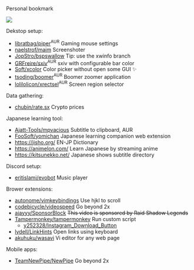 Personal bookmark

![](https://web.archive.org/web/20091027141220/http://www.geocities.com/felinicultura/cat.gif)

Dekstop setup:
- [libratbag/piper](https://github.com/libratbag/piper)<sup>AUR</sup> Gaming mouse settings
- [naelstrof/maim](https://github.com/naelstrof/maim) Screenshoter
- [JopStro/bspswallow](https://github.com/JopStro/bspswallow) Tip: use the xwinfo branch
- [GRFreire/sxiv](https://github.com/GRFreire/sxiv)<sup>AUR</sup> sxiv with configurable bar color
- [Soft/xcolor](https://github.com/Soft/xcolor) Color picker without open some GUI ✨
- [tsoding/boomer](https://github.com/tsoding/boomer)<sup>AUR</sup> Boomer zoomer application
- [lolilolicon/xrectsel](https://github.com/lolilolicon)<sup>AUR</sup> Screen region selector

Data gathering:
- [chubin/rate.sx](https://github.com/chubin/rate.sx) Crypto prices

Japanese learning tool:
- [Ajatt-Tools/mpvacious](https://github.com/Ajatt-Tools/mpvacious) Subtitle to clipboard, AUR
- [FooSoft/yomichan](https://github.com/FooSoft/yomichan) Japanese learning companion web extension
- https://jisho.org/ EN-JP Dictionary
- https://animelon.com/ Learn Japanese by streaming anime
- https://kitsunekko.net/ Japanese shows subtitle directory

Discord setup:
- [eritislami/evobot](https://github.com/eritislami/evobot) Music player

Brower extensions:
- [autonome/vimkeybindings](https://github.com/autonome/vimkeybindings) Use hjkl to scroll
- [codebicycle/videospeed](https://github.com/codebicycle/videospeed) Go beyond 2x
- [ajayyy/SponsorBlock](https://github.com/ajayyy/SponsorBlock) ~~This video is sponsored by Raid Shadow Legends~~
- [Tampermonkey/tampermonkey](https://github.com/Tampermonkey/tampermonkey) Run custom script
  - [y252328/Instagram_Download_Button](https://github.com/y252328/Instagram_Download_Button)
- [lydell/LinkHints](https://github.com/lydell/LinkHints) Open links using keyboard
- [akuhuku/wasavi](https://github.com/akuhuku/wasavi) Vi editor for any web page

Mobile apps:
- [TeamNewPipe/NewPipe](https://github.com/TeamNewPipe/NewPipe) Go beyond 2x